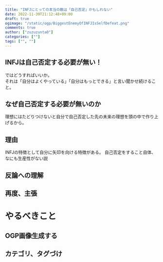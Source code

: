 ```yaml
---
title: "INFJにとっての本当の敵は「自己否定」かもしれない"
date: 2022-11-30T21:12:48+09:00
draft: true
ogimage: "/static/ogp/BiggestEnemyOfINFJIsSelfDefeat.png"
comments: true
author: ["zuzuzunta0"]
categories: [""]
tags: ["", ""]
---
```


<!----------------------- ↓記事設計↓ ----------------------->


  <!-- 伝えたいこと -->

  <!-- ①掛け合わせ3つの狙うキーワード -->
  
  <!-- ②読者像 -->
    
  <!-- ③読者の悩み -->

  <!-- ④悩みが解決する条件 -->

  <!-- ⑤悩みの解決策 -->

  <!-- ⑥記事を読むメリット -->

  <!-- ⑦記事の信頼性 -->


<!----------------------- ↑記事設計↑ ----------------------->


<!----------------------- ↓記事内容↓ ----------------------->

  <!---- ↓リード文↓ ---->
   <!-- この記事を読む人の悩みに共感する -->

   <!-- この記事を読むことで何を得られるか、どんな価値が生まれるか -->

   <!-- この記事の根拠または信頼性 -->
  <!---- ↑リード文↑ ---->


  <!---- ↓本文↓ ---->
  <!-- ## 主張or解決作(主張の定義) -->
## INFJは自己否定する必要が無い！
ではどうすればいいか。  
それは「自分はよくやっている」「自分はもっとできる」と言い聞かせ続けること。
## なぜ自己否定する必要が無いのか
理想にはたどりつけないと自分で自己否定した先の未来の理想を頭の中で作り上げるから。  

  <!-- ## 理由 -->
   ## 理由
   INFJの特徴として自分に矢印を向ける特徴がある。
   自己否定をすること自体、なにも生産性がない説

  
  <!-- ## 反論への理解 -->
   ## 反論への理解

  <!-- ## 再度、主張 -->
   ## 再度、主張
  <!---- ↑本文↑ ---->
# やるべきこと
## OGP画像生成する
## カテゴリ、タグづけ
<!----------------------- ↑記事内容↑ ----------------------->